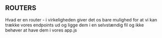 ## ROUTERS

Hvad er en router - i virkeligheden giver det os bare mulighed for at vi kan trække vores endpoints ud og ligge dem i en selvstændig fil og ikke behøver at have dem i vores app.js
